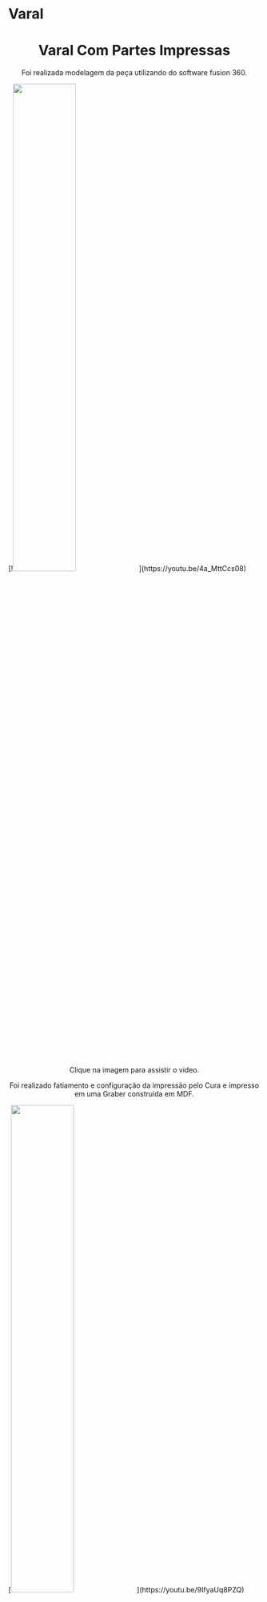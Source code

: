 # Varal

<h1 align="center"> Varal Com Partes Impressas </h1>

<p align="center"> Foi realizada modelagem da peça utilizando do software fusion 360.</p>
[!<img src="https://img.youtube.com/vi/4a_MttCcs08/maxresdefault.jpg" width="50%">](https://youtu.be/4a_MttCcs08)
<p align="center"> Clique na imagem para assistir o video.</p>


<p align="center"> Foi realizado fatiamento e configuração da impressão pelo Cura e impresso em uma Graber construida em MDF.</p>
[<img src="https://img.youtube.com/vi/9IfyaUq8PZQ/maxresdefault.jpg" width="50%">](https://youtu.be/9IfyaUq8PZQ)
<p align="center"> Clique na imagem para assistir o video.</p>
